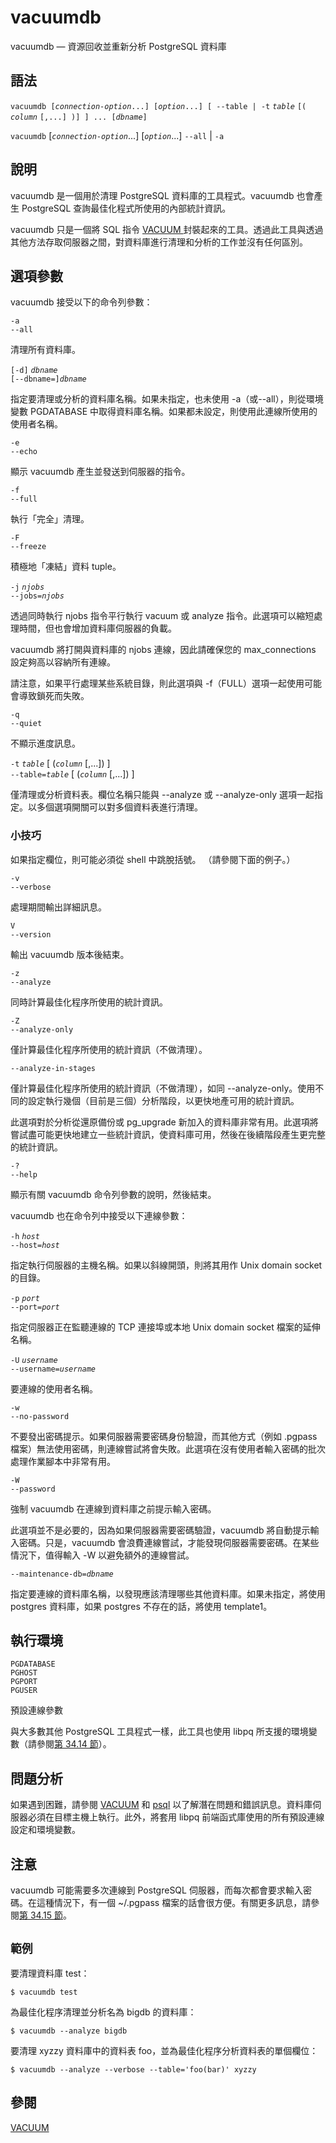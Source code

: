 # vacuumdb

vacuumdb — 資源回收並重新分析 PostgreSQL 資料庫

## 語法

`vacuumdb [`_`connection-option`_`...] [`_`option`_`...] [ --table | -t` _`table`_ `[(` _`column`_ `[,...] )] ] ... [`_`dbname`_`]`

`vacuumdb` \[_`connection-option`_...] \[_`option`_...] `--all` | `-a`

## 說明

vacuumdb 是一個用於清理 PostgreSQL 資料庫的工具程式。vacuumdb 也會產生 PostgreSQL 查詢最佳化程式所使用的內部統計資訊。

vacuumdb 只是一個將 SQL 指令 [VACUUM ](../sql-commands/vacuum.md)封裝起來的工具。透過此工具與透過其他方法存取伺服器之間，對資料庫進行清理和分析的工作並沒有任何區別。

## 選項參數

vacuumdb 接受以下的命令列參數：

`-a`\
`--all`

清理所有資料庫。

`[-d]` _`dbname`_\
`[--dbname=]`_`dbname`_

指定要清理或分析的資料庫名稱。如果未指定，也未使用 -a（或--all），則從環境變數 PGDATABASE 中取得資料庫名稱。如果都未設定，則使用此連線所使用的使用者名稱。

`-e`\
`--echo`

顯示 vacuumdb 產生並發送到伺服器的指令。

`-f`\
`--full`

執行「完全」清理。

`-F`\
`--freeze`

積極地「凍結」資料 tuple。

`-j` _`njobs`_\
`--jobs=`_`njobs`_

透過同時執行 njobs 指令平行執行 vacuum 或 analyze 指令。此選項可以縮短處理時間，但也會增加資料庫伺服器的負載。

vacuumdb 將打開與資料庫的 njobs 連線，因此請確保您的 max\_connections 設定夠高以容納所有連線。

請注意，如果平行處理某些系統目錄，則此選項與 -f（FULL）選項一起使用可能會導致鎖死而失敗。

`-q`\
`--quiet`

不顯示進度訊息。

`-t` _`table`_ \[ (_`column`_ \[,...]) ]\
`--table=`_`table`_ \[ (_`column`_ \[,...]) ]

僅清理或分析資料表。欄位名稱只能與 --analyze 或 --analyze-only 選項一起指定。以多個選項開關可以對多個資料表進行清理。

### 小技巧

如果指定欄位，則可能必須從 shell 中跳脫括號。 （請參閱下面的例子。）

`-v`\
`--verbose`

處理期間輸出詳細訊息。

`V`\
`--version`

輸出 vacuumdb 版本後結束。

`-z`\
`--analyze`

同時計算最佳化程序所使用的統計資訊。

`-Z`\
`--analyze-only`

僅計算最佳化程序所使用的統計資訊（不做清理）。

`--analyze-in-stages`

僅計算最佳化程序所使用的統計資訊（不做清理），如同 --analyze-only。使用不同的設定執行幾個（目前是三個）分析階段，以更快地產可用的統計資訊。

此選項對於分析從還原備份或 pg\_upgrade 新加入的資料庫非常有用。此選項將嘗試盡可能更快地建立一些統計資訊，使資料庫可用，然後在後續階段產生更完整的統計資訊。

`-?`\
`--help`

顯示有關 vacuumdb 命令列參數的說明，然後結束。

vacuumdb 也在命令列中接受以下連線參數：

`-h` _`host`_\
`--host=`_`host`_

指定執行伺服器的主機名稱。如果以斜線開頭，則將其用作 Unix domain socket 的目錄。

`-p` _`port`_\
`--port=`_`port`_

指定伺服器正在監聽連線的 TCP 連接埠或本地 Unix domain socket 檔案的延伸名稱。

`-U` _`username`_\
`--username=`_`username`_

要連線的使用者名稱。

`-w`\
`--no-password`

不要發出密碼提示。如果伺服器需要密碼身份驗證，而其他方式（例如 .pgpass 檔案）無法使用密碼，則連線嘗試將會失敗。此選項在沒有使用者輸入密碼的批次處理作業腳本中非常有用。

`-W`\
`--password`

強制 vacuumdb 在連線到資料庫之前提示輸入密碼。

此選項並不是必要的，因為如果伺服器需要密碼驗證，vacuumdb 將自動提示輸入密碼。只是，vacuumdb 會浪費連線嘗試，才能發現伺服器需要密碼。在某些情況下，值得輸入 -W 以避免額外的連線嘗試。

`--maintenance-db=`_`dbname`_

指定要連線的資料庫名稱，以發現應該清理哪些其他資料庫。如果未指定，將使用 postgres 資料庫，如果 postgres 不存在的話，將使用 template1。

## 執行環境

`PGDATABASE`\
`PGHOST`\
`PGPORT`\
`PGUSER`

預設連線參數

與大多數其他 PostgreSQL 工具程式一樣，此工具也使用 libpq 所支援的環境變數（請參閱[第 34.14 節](../../client-interfaces/libpq-c-library/environment-variables.md)）。

## 問題分析

如果遇到困難，請參閱 [VACUUM](../sql-commands/vacuum.md) 和 [psql](psql.md) 以了解潛在問題和錯誤訊息。資料庫伺服器必須在目標主機上執行。此外，將套用 libpq 前端函式庫使用的所有預設連線設定和環境變數。

## 注意

vacuumdb 可能需要多次連線到 PostgreSQL 伺服器，而每次都會要求輸入密碼。在這種情況下，有一個 \~/.pgpass 檔案的話會很方便。有關更多訊息，請參閱[第 34.15 節](../../client-interfaces/libpq-c-library/33.15.-mi-ma-dang.md)。

## `範例`

要清理資料庫 test：

```
$ vacuumdb test
```

為最佳化程序清理並分析名為 bigdb 的資料庫：

```
$ vacuumdb --analyze bigdb
```

要清理 xyzzy 資料庫中的資料表 foo，並為最佳化程序分析資料表的單個欄位：

```
$ vacuumdb --analyze --verbose --table='foo(bar)' xyzzy
```

## 參閱

[VACUUM](../sql-commands/vacuum.md)
